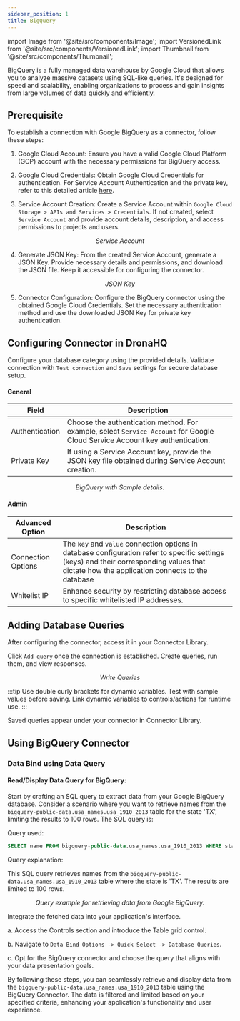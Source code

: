 ```yaml
---
sidebar_position: 1
title: BigQuery
---
```


import Image from '@site/src/components/Image'; import VersionedLink from '@site/src/components/VersionedLink'; import
Thumbnail from '@site/src/components/Thumbnail';

BigQuery is a fully managed data warehouse by Google Cloud that allows you to analyze massive datasets using SQL-like
queries. It's designed for speed and scalability, enabling organizations to process and gain insights from large volumes
of data quickly and efficiently.

## Prerequisite

To establish a connection with Google BigQuery as a connector, follow these steps:

1. Google Cloud Account: Ensure you have a valid Google Cloud Platform (GCP) account with the necessary permissions for
   BigQuery access.

2. Google Cloud Credentials: Obtain Google Cloud Credentials for authentication. For Service Account Authentication and
   the private key, refer to this detailed article
   [here](https://cloud.google.com/docs/authentication/client-libraries#creating_a_service_account).

3. Service Account Creation: Create a Service Account within `Google Cloud Storage > APIs and Services > Credentials`.
If not created, select `Service Account` and provide account details, description, and access permissions to projects
and users.

<figure>
   <Thumbnail src="/img/reference/connectors/bigquery/serviceacc.jpeg" alt="Service Account" />
   <figcaption align = "center"><i>Service Account</i></figcaption>
</figure>

4. Generate JSON Key: From the created Service Account, generate a JSON Key. Provide necessary details and permissions,
and download the JSON file. Keep it accessible for configuring the connector.

<figure>
   <Thumbnail src="/img/reference/connectors/bigquery/json.jpeg" alt="JSON Key" />
   <figcaption align = "center"><i>JSON Key</i></figcaption>
</figure>

5. Connector Configuration: Configure the BigQuery connector using the obtained Google Cloud Credentials. Set the
   necessary authentication method and use the downloaded JSON Key for private key authentication.

## Configuring Connector in DronaHQ

Configure your database category using the provided details. Validate connection with `Test connection` and `Save`
settings for secure database setup.

#### General

| Field          | Description                                                                                                                  |
| -------------- | ---------------------------------------------------------------------------------------------------------------------------- |
| Authentication | Choose the authentication method. For example, select `Service Account` for Google Cloud Service Account key authentication. |
| Private Key    | If using a Service Account key, provide the JSON key file obtained during Service Account creation.                          |

<figure>
  <Thumbnail src="/img/reference/connectors/bigquery/details.jpeg" alt="BigQuery with Sample details." />
  <figcaption align = "center"><i>BigQuery with Sample details.</i></figcaption>
</figure>

#### Admin

| Advanced Option                                                                                    | Description                                                                                                                                                                                   |
| -------------------------------------------------------------------------------------------------- | --------------------------------------------------------------------------------------------------------------------------------------------------------------------------------------------- |
| Connection Options                                                                                 | The `key` and `value` connection options in database configuration refer to specific settings (keys) and their corresponding values that dictate how the application connects to the database |
| <VersionedLink to = "/datasource-concepts/whitelisting-dronahq-ip/"> Whitelist IP </VersionedLink> | Enhance security by restricting database access to specific whitelisted IP addresses.                                                                                                         |

## Adding Database Queries

After configuring the connector, access it in your Connector Library.

Click `Add query` once the connection is established. Create queries, run them, and view responses.

<figure>
  <Thumbnail src="/img/reference/connectors/bigquery/query.png" alt="Write Queries" />
  <figcaption align = "center"><i>Write Queries</i></figcaption>
</figure>

:::tip 
Use double curly brackets for dynamic variables. Test with sample values before saving. Link dynamic variables to
controls/actions for runtime use. 
:::

Saved queries appear under your connector in Connector Library.

## Using BigQuery Connector

### Data Bind using Data Query

#### Read/Display Data Query for BigQuery:

Start by crafting an SQL query to extract data from your Google BigQuery database. Consider a scenario where you want to
retrieve names from the `bigquery-public-data.usa_names.usa_1910_2013` table for the state 'TX', limiting the results to
100 rows. The SQL query is:

Query used:

```sql
SELECT name FROM bigquery-public-data.usa_names.usa_1910_2013 WHERE state = 'TX' LIMIT 100;
```

Query explanation:

This SQL query retrieves names from the `bigquery-public-data.usa_names.usa_1910_2013` table where the state is 'TX'.
The results are limited to 100 rows.

<figure>
  <Thumbnail src="/img/reference/connectors/bigquery/query.png" alt="Query example for retrieving data from Google BigQuery." />
  <figcaption align = "center"><i>Query example for retrieving data from Google BigQuery.</i></figcaption>
</figure>

Integrate the fetched data into your application's interface.

a. Access the Controls section and introduce the Table grid control.

b. Navigate to `Data Bind Options -> Quick Select -> Database Queries`.

c. Opt for the BigQuery connector and choose the query that aligns with your data presentation goals.

By following these steps, you can seamlessly retrieve and display data from the
`bigquery-public-data.usa_names.usa_1910_2013` table using the BigQuery Connector. The data is filtered and limited
based on your specified criteria, enhancing your application's functionality and user experience.
